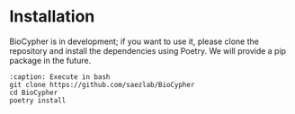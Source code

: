 # Installation
BioCypher is in development; if you want to use it, please clone the repository
and install the dependencies using Poetry. We will provide a pip package in the
future.

```{code-block} bash
:caption: Execute in bash
git clone https://github.com/saezlab/BioCypher
cd BioCypher
poetry install
```